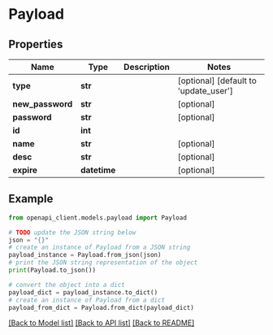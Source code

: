 # Payload


## Properties

Name | Type | Description | Notes
------------ | ------------- | ------------- | -------------
**type** | **str** |  | [optional] [default to 'update_user']
**new_password** | **str** |  | [optional] 
**password** | **str** |  | [optional] 
**id** | **int** |  | 
**name** | **str** |  | [optional] 
**desc** | **str** |  | [optional] 
**expire** | **datetime** |  | [optional] 

## Example

```python
from openapi_client.models.payload import Payload

# TODO update the JSON string below
json = "{}"
# create an instance of Payload from a JSON string
payload_instance = Payload.from_json(json)
# print the JSON string representation of the object
print(Payload.to_json())

# convert the object into a dict
payload_dict = payload_instance.to_dict()
# create an instance of Payload from a dict
payload_from_dict = Payload.from_dict(payload_dict)
```
[[Back to Model list]](../README.md#documentation-for-models) [[Back to API list]](../README.md#documentation-for-api-endpoints) [[Back to README]](../README.md)


